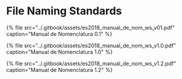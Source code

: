 # File Naming Standards

{% file src="../.gitbook/assets/es2018\_manual\_de\_nom\_ws\_v01.pdf" caption="Manual de Nomenclatura 0.1" %}

{% file src="../.gitbook/assets/es2018\_manual\_de\_nom\_ws\_v1.0.pdf" caption="Manual de Nomenclatura 1.0" %}

{% file src="../.gitbook/assets/es2018\_manual\_de\_nom\_ws\_v1.2.pdf" caption="Manual de Nomenclatura 1.2" %}

